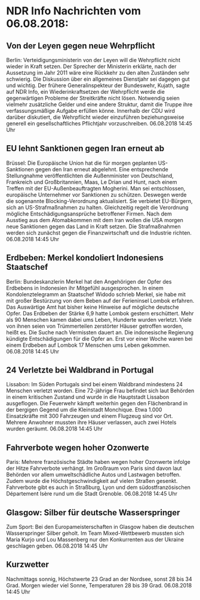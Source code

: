 # NDR Info Nachrichten vom 06.08.2018:


## Von der Leyen gegen neue Wehrpflicht
Berlin:	Verteidigungsministerin von der Leyen will die Wehrpflicht nicht wieder in Kraft setzen. Der Sprecher der Ministerin erklärte, nach der Aussetzung im Jahr 2011 wäre eine Rückkehr zu den alten Zuständen sehr schwierig. Die Diskussion über ein allgemeines Dienstjahr sei dagegen gut und wichtig. Der frühere Generalinspekteur der Bundeswehr, Kujath, sagte auf NDR Info, ein Wiederinkraftsetzen der Wehrpflicht werde die gegenwärtigen Probleme der Streitkräfte nicht lösen. Notwendig seien vielmehr zusätzliche Gelder und eine andere Struktur, damit die Truppe ihre verfassungsmäßige Aufgabe erfüllen könne. Innerhalb der CDU wird darüber diskutiert, die Wehrpflicht wieder einzuführen beziehungsweise generell ein gesellschaftliches Pflichtjahr vorzuschreiben. 06.08.2018 14:45 Uhr 

## EU lehnt Sanktionen gegen Iran erneut ab
Brüssel: Die Europäische Union hat die für morgen geplanten US-Sanktionen gegen den Iran erneut abgelehnt. Eine entsprechende Stellungnahme veröffentlichten die Außenminister von Deutschland, Frankreich und Großbritannien, Maas, Le Drian und Hunt, nach einem Treffen mit der EU-Außenbeauftragten Mogherini. Man sei entschlossen, europäische Unternehmer vor Sanktionen zu schützen. Deswegen werde die sogenannte Blocking-Verordnung aktualisiert. Sie verbietet EU-Bürgern, sich an US-Strafmaßnahmen zu halten. Gleichzeitig regelt die Verordnung mögliche Entschädigungsansprüche betroffener Firmen. Nach dem Ausstieg aus dem Atomabkommen mit dem Iran wollen die USA morgen neue Sanktionen gegen das Land in Kraft setzen. Die Strafmaßnahmen werden sich zunächst gegen die Finanzwirtschaft und die Industrie richten. 06.08.2018 14:45 Uhr 

## Erdbeben: Merkel kondoliert Indonesiens Staatschef
Berlin: 	Bundeskanzlerin Merkel hat den Angehörigen der Opfer des Erdbebens in Indonesien ihr Mitgefühl ausgesprochen. In einem Kondolenztelegramm an Staatschef Widodo schrieb Merkel, sie habe mit mit großer Bestürzung von dem Beben auf der Ferieninsel Lombok erfahren. Das Auswärtige Amt hat bisher keine Hinweise auf mögliche deutsche Opfer. Das Erdbeben der Stärke 6,9 hatte Lombok gestern erschüttert. Mehr als 90 Menschen kamen dabei ums Leben, Hunderte wurden verletzt. Viele von ihnen seien von Trümmerteilen zerstörter Häuser getroffen worden, heißt es. Die Suche nach Vermissten dauert an. Die indonesische Regierung kündigte Entschädigungen für die Opfer an. Erst vor einer Woche waren bei einem Erdbeben auf Lombok 17 Menschen ums Leben gekommen. 06.08.2018 14:45 Uhr 

## 24 Verletzte bei Waldbrand in Portugal
Lissabon: Im Süden Portugals sind bei einem Waldbrand mindestens 24 Menschen verletzt worden. Eine 72-jährige Frau befindet sich laut Behörden in einem kritischen Zustand und wurde in die Hauptstadt Lissabon ausgeflogen. Die Feuerwehr kämpft weiterhin gegen den Flächenbrand in der bergigen Gegend um die Kleinstadt Monchique. Etwa 1.000 Einsatzkräfte mit 300 Fahrzeugen und einem Flugzeug sind vor Ort. Mehrere Anwohner mussten ihre Häuser verlassen, auch zwei Hotels wurden geräumt. 06.08.2018 14:45 Uhr 

## Fahrverbote wegen hoher Ozonwerte
Paris: Mehrere französische Städte haben wegen hoher Ozonwerte infolge der Hitze Fahrverbote verhängt. Im Großraum von Paris sind davon laut Behörden vor allem umweltschädliche Autos und Lastwagen betroffen. Zudem wurde die Höchstgeschwindigkeit auf vielen Straßen gesenkt. Fahrverbote gibt es auch in Straßburg, Lyon und dem südostfranzösischen Département Isère rund um die Stadt Grenoble. 06.08.2018 14:45 Uhr 

## Glasgow: Silber für deutsche Wasserspringer
Zum Sport: Bei den Europameisterschaften in Glasgow haben die deutschen Wasserspringer Silber geholt. Im Team Mixed-Wettbewerb mussten sich Maria Kurjo und Lou Massenberg nur den Konkurrenten aus der Ukraine geschlagen geben. 06.08.2018 14:45 Uhr 

## Kurzwetter
Nachmittags sonnig, Höchstwerte 23 Grad an der Nordsee, sonst 28 bis 34 Grad. Morgen wieder viel Sonne, Temperaturen 28 bis 39 Grad. 06.08.2018 14:45 Uhr 
